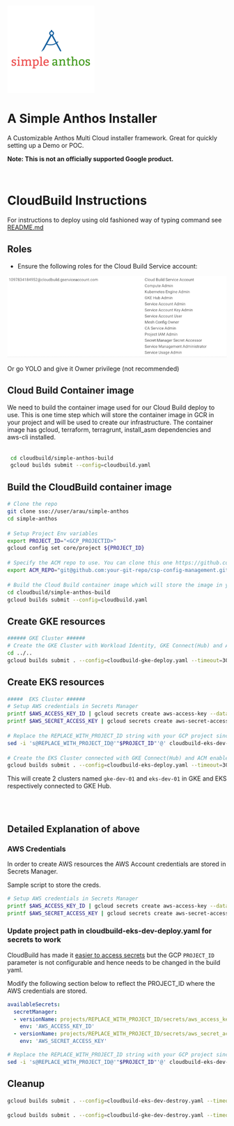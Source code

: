  ![Logo](images/logo.png)

# A Simple Anthos Installer

A Customizable Anthos Multi Cloud installer framework. Great for quickly setting up a Demo or POC.

**Note: This is not an officially supported Google product.**

<br/>

# CloudBuild Instructions

For instructions to deploy using old fashioned way of typing command see [README.md](README.md)
## Roles

- Ensure the following roles for the Cloud Build Service account:

![](images/cloudbuild-service-account.png)

Or go YOLO and give it Owner privilege (not recommended)

## Cloud Build Container image
We need to build the container image used for our Cloud Build deploy to use. This is one time step which will store the container image in GCR in your project and will be used to create our infrastructure. The container image has gcloud, terraform, terragrunt, install_asm dependencies and aws-cli installed. 

```bash
 
 cd cloudbuild/simple-anthos-build
 gcloud builds submit --config=cloudbuild.yaml

```

## Build the CloudBuild container image

```bash
# Clone the repo
git clone sso://user/arau/simple-anthos
cd simple-anthos

# Setup Project Env variables
export PROJECT_ID="<GCP_PROJECTID>"
gcloud config set core/project ${PROJECT_ID}  

# Specify the ACM repo to use. You can clone this one https://github.com/GoogleCloudPlatform/csp-config-management
export ACM_REPO="git@github.com:your-git-repo/csp-config-management.git"

# Build the Cloud Build container image which will store the image in your project GCR 
cd cloudbuild/simple-anthos-build
gcloud builds submit --config=cloudbuild.yaml
```

## Create GKE resources

```bash
###### GKE Cluster ######
# Create the GKE Cluster with Workload Identity, GKE Connect(Hub) and ACM enabled.
cd ../..
gcloud builds submit . --config=cloudbuild-gke-deploy.yaml --timeout=30m --substitutions=_ACM_REPO=$ACM_REPO
```

## Create EKS resources

```bash
#####  EKS Cluster ######
# Setup AWS credentials in Secrets Manager
printf $AWS_ACCESS_KEY_ID | gcloud secrets create aws-access-key --data-file=-
printf $AWS_SECRET_ACCESS_KEY | gcloud secrets create aws-secret-access-key --data-file=-

# Replace the REPLACE_WITH_PROJECT_ID string with your GCP project since Cloud Build does not yet support parameterizing secret paths
sed -i 's@REPLACE_WITH_PROJECT_ID@'"$PROJECT_ID"'@' cloudbuild-eks-dev-deploy.yaml

# Create the EKS Cluster connected with GKE Connect(Hub) and ACM enabled.
gcloud builds submit . --config=cloudbuild-eks-deploy.yaml --timeout=30m --substitutions=_ACM_REPO=$ACM_REPO

```
This will create 2 clusters named `gke-dev-01` and `eks-dev-01` in GKE and EKS respectively connected to GKE Hub. 


<br/>
<br/>

## Detailed Explanation of above
### AWS Credentials

In order to create AWS resources the AWS Account credentials are stored in Secrets Manager. 

Sample script to store the creds.

```bash
# Setup AWS credentials in Secrets Manager
printf $AWS_ACCESS_KEY_ID | gcloud secrets create aws-access-key --data-file=-
printf $AWS_SECRET_ACCESS_KEY | gcloud secrets create aws-secret-access-key --data-file=-
```

### Update project path in cloudbuild-eks-dev-deploy.yaml for secrets to work

CloudBuild has made it [easier to access secrets](https://cloud.google.com/build/docs/securing-builds/use-secrets#configuring_builds_to_access_the_secret_from) but the GCP `PROJECT_ID` parameter is not configurable and hence needs to be changed in the build yaml.

Modify the following section below to reflect the PROJECT_ID where the AWS credentials are stored.

```yaml
availableSecrets:
  secretManager:
  - versionName: projects/REPLACE_WITH_PROJECT_ID/secrets/aws_access_key_id/versions/latest
    env: 'AWS_ACCESS_KEY_ID'
  - versionName: projects/REPLACE_WITH_PROJECT_ID/secrets/aws_secret_access_key/versions/latest
    env: 'AWS_SECRET_ACCESS_KEY'
```

```bash
# Replace the REPLACE_WITH_PROJECT_ID string with your GCP project since Cloud Build does not yet support passing environment variables in secret paths
sed -i 's@REPLACE_WITH_PROJECT_ID@'"$PROJECT_ID"'@' cloudbuild-eks-dev-deploy.yaml
```

## Cleanup
```bash
gcloud builds submit . --config=cloudbuild-eks-dev-destroy.yaml --timeout=30m

gcloud builds submit . --config=cloudbuild-gke-dev-destroy.yaml --timeout=30m
```

